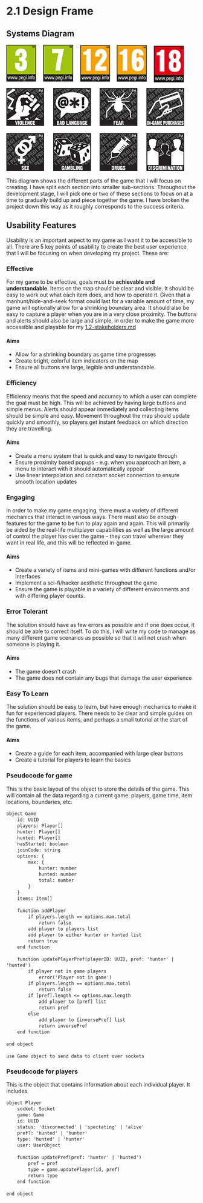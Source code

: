 # 2.1 Design Frame

## Systems Diagram

![](<../.gitbook/assets/image (4) (1).png>)

This diagram shows the different parts of the game that I will focus on creating. I have split each section into smaller sub-sections. Throughout the development stage, I will pick one or two of these sections to focus on at a time to gradually build up and piece together the game. I have broken the project down this way as it roughly corresponds to the success criteria.

## Usability Features

Usability is an important aspect to my game as I want it to be accessible to all. There are 5 key points of usability to create the best user experience that I will be focusing on when developing my project. These are:

### Effective

For my game to be effective, goals must be **achievable and understandable**. Items on the map should be clear and visible. It should be easy to work out what each item does, and how to operate it. Given that a manhunt/hide-and-seek format could last for a variable amount of time, my game will optionally allow for a shrinking boundary area. It should also be easy to capture a player when you are in a very close proximity. The buttons and alerts should also be large and simple, in order to make the game more accessible and playable for my [1.2-stakeholders.md](../1-analysis/1.2-stakeholders.md "mention")

#### Aims

* Allow for a shrinking boundary as game time progresses
* Create bright, colorful item indicators on the map
* Ensure all buttons are large, legible and understandable.

### Efficiency

Efficiency means that the speed and accuracy to which a user can complete the goal must be high.  This will be achieved by having large buttons and simple menus. Alerts should appear immediately and collecting items should be simple and easy. Movement throughout the map should update quickly and smoothly, so players get instant feedback on which direction they are travelling.

#### Aims

* Create a menu system that is quick and easy to navigate through
* Ensure proximity based popups - e.g. when you approach an item, a menu to interact with it should automatically appear
* Use linear interpolation and constant socket connection to ensure smooth location updates

### Engaging

In order to make my game engaging, there must a variety of different mechanics that interact in various ways. There must also be enough features for the game to be fun to play again and again. This will primarily be aided by the real-life multiplayer capabilities as well as the large amount of control the player has over the game - they can travel wherever they want in real life, and this will be reflected in-game.

#### Aims

* Create a variety of items and mini-games with different functions and/or interfaces
* Implement a sci-fi/hacker aesthetic throughout the game
* Ensure the game is playable in a variety of different environments and with differing player counts.

### Error Tolerant

The solution should have as few errors as possible and if one does occur, it should be able to correct itself. To do this, I will write my code to manage as many different game scenarios as possible so that it will not crash when someone is playing it.

#### Aims

* The game doesn't crash
* The game does not contain any bugs that damage the user experience

### Easy To Learn

The solution should be easy to learn, but have enough mechanics to make it fun for experienced players. There needs to be clear and simple guides on the functions of various items, and perhaps a small tutorial at the start of the game.

#### Aims

* Create a guide for each item, accompanied with large clear buttons
* Create a tutorial for players to learn the basics

### Pseudocode for game

This is the basic layout of the object to store the details of the game. This will contain all the data regarding a current game: players, game time, item locations, boundaries, etc.

```
object Game
    id: UUID
    players: Player[]
    hunter: Player[]
    hunted: Player[]
    hasStarted: boolean
    joinCode: string
    options: {
        max: {
            hunter: number
            hunted: number
            total: number
        }
    }
    items: Item[]
    
    function addPlayer
        if players.length == options.max.total
            return false
        add player to players list
        add player to either hunter or hunted list
        return true
    end function
    
    function updatePlayerPref(playerID: UUID, pref: 'hunter' | 'hunted')
        if player not in game players
            error('Player not in game')
        if players.length == options.max.total
            return false
        if [pref].length <= options.max.length
            add player to [pref] list
            return pref
        else
            add player to [inversePref] list
            return inversePref
    end function    
        
end object

use Game object to send data to client over sockets
```

### Pseudocode for players

This is the object that contains information about each individual player. It includes

```
object Player
    socket: Socket
    game: Game
    id: UUID
    status: 'disconnected' | 'spectating' | 'alive'
    pref?: 'hunted' | 'hunter'
    type: 'hunted' | 'hunter'
    user: UserObject
    
    function updatePref(pref: 'hunter' | 'hunted')
        pref = pref
        type = game.updatePlayer(id, pref)
        return type
    end function

end object
```
